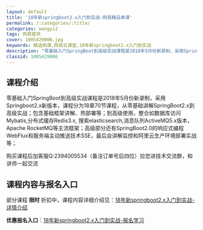 ```yaml
---
layout: default
title: '18年新springboot2.x入门到实战-网易精品单课'
permalink: /:categories/:title/
categories: wangyi2
tags: 网易提供
cover: 1005429006.jpg
keywords: 精选网课,网易云课堂,18年新springboot2.x入门到实战
description: "零基础入门SpringBoot到高级实战课程是2018年5月份新录制，采用Springboot2.x新版本，课程分为18章70节课程，从零基础讲解SpringBoot2.x到高级实战；包含基"
classid: 1005429006
---
```


## 课程介绍

零基础入门SpringBoot到高级实战课程是2018年5月份新录制，采用Springboot2.x新版本，课程分为18章70节课程，从零基础讲解SpringBoot2.x到高级实战；包含基础框架讲解、热部署等；到高级使用，整合如数据库访问Mybatis,分布式缓存Redis3.x, 搜索elasticsearch,消息队列ActiveMQ5.x版本，Apache RocketMQ等主流框架；高级部分还有SpringBoot2.0的响应式编程WebFlux和服务端主动推送技术SSE，最后会讲解监控和阿里云生产环境部署实战等；

购买课程后加客服Q:2394005534（备注订单号后四位）拉您进技术交流群，和讲师一起交流

## 课程内容与报名入口

部分课程 **限时** 折扣中，课程内容详细介绍见：[18年新springboot2.x入门到实战-详情介绍](https://study.163.com/course/introduction/1005429006.htm?share=1&shareId=1025206652&utm_campaign=share&utm_medium=iphoneShare&utm_source=&utm_u=1025206652)

**优惠报名入口**：[18年新springboot2.x入门到实战-报名学习](https://study.163.com/course/introduction/1005429006.htm?share=1&shareId=1025206652&utm_campaign=share&utm_medium=iphoneShare&utm_source=&utm_u=1025206652)

